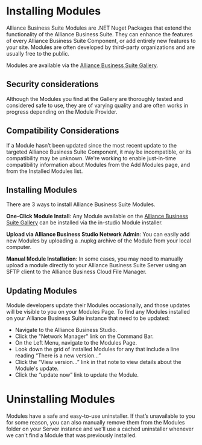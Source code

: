 # Installing Modules

Alliance Business Suite Modules are .NET Nuget Packages that extend the functionality of the Alliance Business Suite. They can enhance the features of every Alliance Business Suite Component, or add entirely new features to your site. Modules are often developed by third-party organizations and are usually free to the public.

Modules are available via the [Alliance Business Suite Gallery](https://gallery.absuite.net/). 

## Security considerations

Although the Modules you find at the Gallery are thoroughly tested and considered safe to use, they are of varying quality and are often works in progress depending on the Module Provider.

## Compatibility Considerations

If a Module hasn’t been updated since the most recent update to the targeted Alliance Business Suite Component, it may be incompatible, or its compatibility may be unknown. We're working to enable just-in-time compatibility information about Modules from the Add Modules page, and from the Installed Modules list.

## Installing Modules

There are 3 ways to install Alliance Business Suite Modules.

**One-Click Module Install**: Any Module available on the [Alliance Business Suite Gallery](https://gallery.absuite.net/) can be installed via the in-studio Module installer.

**Upload via Alliance Business Studio Network Admin**: You can easily add new Modules by uploading a .nupkg archive of the Module from your local computer.

**Manual Module Installation**: In some cases, you may need to manually upload a module directly to your Alliance Business Suite Server using an SFTP client to the Alliance Business Cloud File Manager.

## Updating Modules
Module developers update their Modules occasionally, and those updates will be visible to you on your Modules Page. To find any Modules installed on your Alliance Business Suite instance that need to be updated:

- Navigate to the Alliance Business Studio.
- Click the "Network Manager" link on the Command Bar.
- On the Left Menu, navigate to the Modules Page.
- Look down the grid of installed Modules for any that include a line reading “There is a new version…”
- Click the “View version…” link in that note to view details about the Module's update.
- Click the “update now” link to update the Module.

# Uninstalling Modules 

Modules have a safe and easy-to-use uninstaller. If that’s unavailable to you for some reason, you can also manually remove them from the Modules folder on your Server instance and we'll use a cached uninstaller whenever we can't find a Module that was previously installed.




